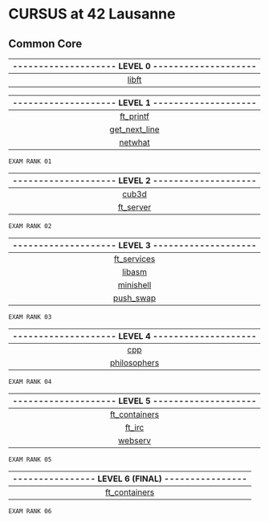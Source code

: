 
# CURSUS at 42 Lausanne

## Common Core

| -------------------- LEVEL 0 -------------------- |
| :-----------------: |
| [libft](./0-libft) |

| -------------------- LEVEL 1 -------------------- |
| :-----------------: |
| [ft_printf](./1-ft_printf) |
| [get_next_line](./1-get_next_line) |
| [netwhat](./1-netwhat) |

    EXAM RANK 01

| -------------------- LEVEL 2 -------------------- |
| :-----------------: |
| [cub3d](./2-cub3d) |
| [ft_server](./2-ft_server)|

    EXAM RANK 02

| -------------------- LEVEL 3 -------------------- |
| :-----------------: |
| [ft_services](./3-ft_services) |
| [libasm](./3-libasm) |
| [minishell](./3.minishell) |
| [push_swap](./3-push_swap) |

    EXAM RANK 03

| -------------------- LEVEL 4 -------------------- |
| :-----------------: |
| [cpp](./4-cpp) |
| [philosophers](./4-philosophers) |

    EXAM RANK 04

| -------------------- LEVEL 5 -------------------- |
| :-----------------: |
| [ft_containers](./5-ft_containers) |
| [ft_irc](./5-ft_irc) |
| [webserv](./5-webserv) |

    EXAM RANK 05

| ---------------- LEVEL 6 (FINAL) ---------------- |
| :-----------------: |
| [ft_containers](./5-ft_containers) |

    EXAM RANK 06
